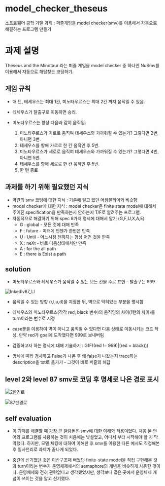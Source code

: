 # model_checker_theseus
소프트웨어 공학 기말 과제 : 퍼즐게임을 model checker(smv)를 이용해서 자동으로 해결하는 프로그램 만들기

# 과제 설명

Theseus and the Minotaur 라는 퍼즐 게임을 model checker 중 하나인 NuSmv를 이용해서 자동으로 해답찾는 코딩하기.

## 게임 규칙

- 매 턴, 테세우스는 최대 1칸, 미노타우르스는 최대 2칸 까지 움직일 수 있음.
- 테세우스가 탈출구로 이동하면 승리.
- 미노타우르스는 항상 다음과 같이 움직임:

  1. 미노타우르스가 가로로 움직여 테세우스와 가까워질 수 있는가? 그렇다면 2번, 아니면 3번.
  2. 테세우스를 향해 가로로 한 칸 움직인 후 5번.
  3. 미노타우르스가 세로로 움직여 테세우스와 가까워질 수 있는가? 그렇다면 4번, 아니면 5번.
  4. 테세우스를 향해 세로로 한 칸 움직인 후 5번.
  5. 한 턴 종료
  
 ## 과제를 하기 위해 필요했던 지식
 
 - 약간의 smv 코딩에 대한 지식 : 기존에 알고 있던 어셈블리어와 비슷함
 - model checker에 대한 지식 : model checker은 finite state model에 대해서 주어진 specification을 만족하는지 안하는지 T/F로 알려주는 프로그램.
 - 자동적으로 해결하기 위해 spec 6가지 명세에 대해서 알기 (G,F,U,X,A,E)
    - G : global - 모든 것에 대해 만족
    - F : future - 미래에 언젠가 한번은 만족
    - U : Until  - 어느시점 전까지는 항상 어떤 것을 만족
    - X : neXt - 바로 다음상태에서만 만족
    - A : for the all path
    - E : there is Exist a path
    
 ## solution
 
 - 미노타우르스와 테세우스가 움직일 수 있는 모든 칸을 수로 표현 - 탈출구는 999
 
 ![Inkedlv87_LI](https://user-images.githubusercontent.com/52481037/93231368-a2c13880-f7b3-11ea-85f0-5c129933d349.jpg)
 
 - 움직일 수 있는 방향 (r,l,u,d)을 지정한 뒤, 벽으로 막혀있는 부분을 명시함
 
 - 테세우스와 미노타우르스(각각 red, black 변수)의 움직임의 차이(1턴의 차이)를 turn이라는 변수로 지정
 
 - case문을 이용하여 벽이 아니고 움직일 수 있다면 다음 상태로 이동시키는 코드 작성. 만약 red가 goal에 도착했다면 999로 보내버림
 
 - 검증하고자 하는 명세에 대해 기술하기 : G(F((red != 999)|(red = black)))
 
 - 명세에 따라 검사하고 False가 나온 후 왜 false가 나왔는지 trace하는 description을 txt로 옮기기 - 그것이 바로 퍼즐의 해답
 
 ## level 2와 level 87 smv로 코딩 후 명세로 나온 경로 표시
 
 
![2판경로](https://user-images.githubusercontent.com/52481037/93232703-27f91d00-f7b5-11ea-9c48-bf61e8100264.jpg)

![87판경로](https://user-images.githubusercontent.com/52481037/93232654-1ca5f180-f7b5-11ea-8113-e93ad2e7880d.jpg)

## self evaluation

- 이 과제를 해결할 때 가장 큰 걸림돌은 smv에 대한 이해와 적용이었다. 처음 본 언어와 프로그램를 사용하는 것이 처음에는 낯설었고, 어디서 부터 시작해야 할 지 막막했다. 
하지만, 모델 체킹에 대하여 이해한 후 smv를 이용한 다른 예시도 직접해본 후 일사천리로 과제가 끝나게 되었다. 

- 중간에 신기했던 것은 이산구조때 배웠던 finite-state model을 직접 구현해본 것과 turn이라는 변수가 운영체제에서의 semaphore의 개념을 비슷하게 사용한 것이다.
운영체제와 전혀 관련없다고 생각했었지만, 생각보다 많은 곳에서 운영체제 개념이 쓰이는 것을 알고 신기했다.
